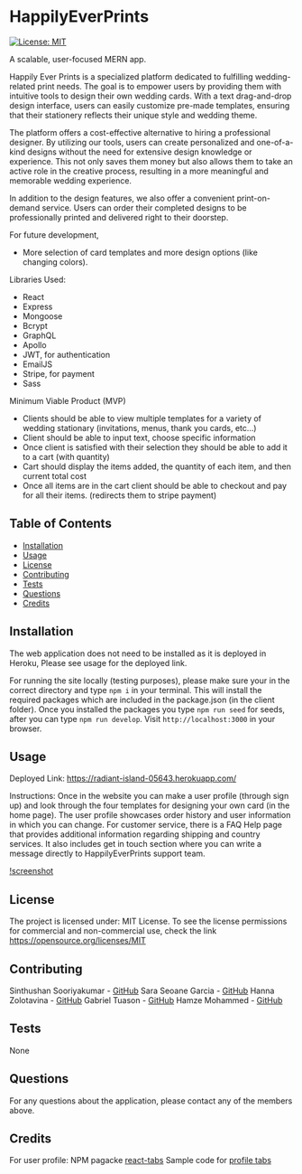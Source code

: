 # HappilyEverPrints

[![License: MIT](https://img.shields.io/badge/License-MIT-yellow.svg)](https://opensource.org/licenses/MIT)

A scalable, user-focused MERN app.

Happily Ever Prints is a specialized platform dedicated to fulfilling wedding-related print needs. The goal is to empower users by providing them with intuitive tools to design their own wedding cards. With a text drag-and-drop design interface, users can easily customize pre-made templates, ensuring that their stationery reflects their unique style and wedding theme.

The platform offers a cost-effective alternative to hiring a professional designer. By utilizing our tools, users can create personalized and one-of-a-kind designs without the need for extensive design knowledge or experience. This not only saves them money but also allows them to take an active role in the creative process, resulting in a more meaningful and memorable wedding experience.

In addition to the design features, we also offer a convenient print-on-demand service. Users can order their completed designs to be professionally printed and delivered right to their doorstep. 

For future development, 
- More selection of card templates and more design options (like changing colors).

Libraries Used:
- React
- Express
- Mongoose
- Bcrypt
- GraphQL
- Apollo
- JWT, for authentication
- EmailJS
- Stripe, for payment
- Sass

Minimum Viable Product (MVP) 
- Clients should be able to view multiple templates for a variety of wedding stationary (invitations, menus, thank you cards, etc…)
- Client should be able to input text, choose specific information
- Once client is satisfied with their selection they should be able to add it to a cart (with quantity)
- Cart should display the items added, the quantity of each item, and then current total cost
- Once all items are in the cart client should be able to checkout and pay for all their items. (redirects them to stripe payment)

## Table of Contents

- [Installation](#installation)
- [Usage](#usage)
- [License](#license)
- [Contributing](#contributing)
- [Tests](#tests)
- [Questions](#questions)
- [Credits](#credits)

## Installation

The web application does not need to be installed as it is deployed in Heroku, Please see usage for the deployed link.

For running the site locally (testing purposes), please make sure your in the correct directory and type `npm i` in your terminal. This will install the required packages which are included in the package.json (in the client folder). Once you installed the packages you type `npm run seed` for seeds, after you can type `npm run develop`. Visit `http://localhost:3000` in your browser.

## Usage

Deployed Link: https://radiant-island-05643.herokuapp.com/  

Instructions: Once in the website you can make a user profile (through sign up) and look through the four templates for designing your own card (in the home page). The user profile showcases order history and user information in which you can change. For customer service, there is a FAQ Help page that provides additional information regarding shipping and country services. It also includes get in touch section where you can write a message directly to HappilyEverPrints support team.

[!screenshot](https://github.com/weddingprintproj3/HappilyEverPrints/blob/develop/Deployed_Site_Screenshot.png)

## License

The project is licensed under: MIT License. To see the license permissions for commercial and non-commercial use, check the link https://opensource.org/licenses/MIT

## Contributing

Sinthushan Sooriyakumar - [GitHub](https://github.com/sinthushan)
Sara Seoane Garcia - [GitHub](https://github.com/sarasg89) 
Hanna Zolotavina - [GitHub](https://github.com/hannazo)
Gabriel Tuason - [GitHub](https://github.com/gabetuason)
Hamze Mohammed - [GitHub](https://github.com/mhamze23)

## Tests

None

## Questions

For any questions about the application, please contact any of the members above.

## Credits

For user profile:
NPM pagacke [react-tabs](https://www.npmjs.com/package/react-tabs)
Sample code for [profile tabs](https://codesandbox.io/s/r4m5jp6jjq?file=/src/styles.css:275-925)

